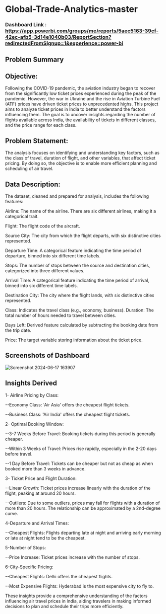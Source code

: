 # Global-Trade-Analytics-master

### Dashboard Link : https://app.powerbi.com/groups/me/reports/5aec5163-39cf-42ec-afb5-3d14e1040b03/ReportSection?redirectedFromSignup=1&experience=power-bi

## Problem Summary
## Objective:
Following the COVID-19 pandemic, the aviation industry began to recover from the significantly low ticket prices experienced during the peak of the pandemic. However, the war in Ukraine and the rise in Aviation Turbine Fuel (ATF) prices have driven ticket prices to unprecedented highs. This project aims to analyze ticket prices in India to better understand the factors influencing them. The goal is to uncover insights regarding the number of flights available across India, the availability of tickets in different classes, and the price range for each class.

## Problem Statement:
The analysis focuses on identifying and understanding key factors, such as the class of travel, duration of flight, and other variables, that affect ticket pricing. By doing so, the objective is to enable more efficient planning and scheduling of air travel.

## Data Description:
The dataset, cleaned and prepared for analysis, includes the following features:

Airline: The name of the airline. There are six different airlines, making it a categorical trait.

Flight: The flight code of the aircraft.

Source City: The city from which the flight departs, with six distinctive cities represented.

Departure Time: A categorical feature indicating the time period of departure, binned into six different time labels.

Stops: The number of stops between the source and destination cities, categorized into three different values.

Arrival Time: A categorical feature indicating the time period of arrival, binned into six different time labels.

Destination City: The city where the flight lands, with six distinctive cities represented.

Class: Indicates the travel class (e.g., economy, business).
Duration: The total number of hours needed to travel between cities.

Days Left: Derived feature calculated by subtracting the booking date from the trip date.

Price: The target variable storing information about the ticket price.

        
## Screenshots of Dashboard

![Screenshot 2024-06-17 163907](https://github.com/avinashgiri324/Airlines-in-India-Ticket-Prices/assets/140068588/bd876d2a-86a0-4dd4-a644-f1ebd9754e98)


 
 
## Insights Derived

1- Airline Pricing by Class:

--Economy Class: 'Air Asia' offers the cheapest flight tickets.

--Business Class: 'Air India' offers the cheapest flight tickets.

2- Optimal Booking Window:

--3-7 Weeks Before Travel: Booking tickets during this period is generally cheaper.

--Within 3 Weeks of Travel: Prices rise rapidly, especially in the 2-20 days before travel.

--1 Day Before Travel: Tickets can be cheaper but not as cheap as when booked more than 3 weeks in advance.

3- Ticket Price and Flight Duration:

--Linear Growth: Ticket prices increase linearly with the duration of the flight, peaking at around 20 hours.

--Outliers: Due to some outliers, prices may fall for flights with a duration of more than 20 hours. The relationship can be approximated by a 2nd-degree curve.

4-Departure and Arrival Times:

--Cheapest Flights: Flights departing late at night and arriving early morning or late at night tend to be the cheapest.

5-Number of Stops:

--Price Increase: Ticket prices increase with the number of stops.

6-City-Specific Pricing:

--Cheapest Flights: Delhi offers the cheapest flights.

--Most Expensive Flights: Hyderabad is the most expensive city to fly to.

These insights provide a comprehensive understanding of the factors influencing air travel prices in India, aiding travelers in making informed decisions to plan and schedule their trips more efficiently.
